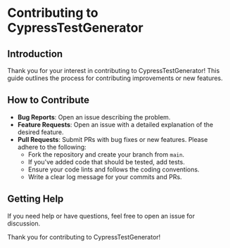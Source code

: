 # Contributing to CypressTestGenerator

## Introduction
Thank you for your interest in contributing to CypressTestGenerator! This guide outlines the process for contributing improvements or new features.

## How to Contribute
- **Bug Reports**: Open an issue describing the problem.
- **Feature Requests**: Open an issue with a detailed explanation of the desired feature.
- **Pull Requests**: Submit PRs with bug fixes or new features. Please adhere to the following:
  - Fork the repository and create your branch from `main`.
  - If you've added code that should be tested, add tests.
  - Ensure your code lints and follows the coding conventions.
  - Write a clear log message for your commits and PRs.

## Getting Help
If you need help or have questions, feel free to open an issue for discussion.

Thank you for contributing to CypressTestGenerator!
